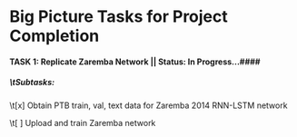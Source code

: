 # Big Picture Tasks for Project Completion #

#### TASK 1: Replicate Zaremba Network  ||  Status: In Progress...####

##### \tSubtasks: #####

\t[x] Obtain PTB train, val, text data for Zaremba 2014 RNN-LSTM network

\t[ ] Upload and train Zaremba network 